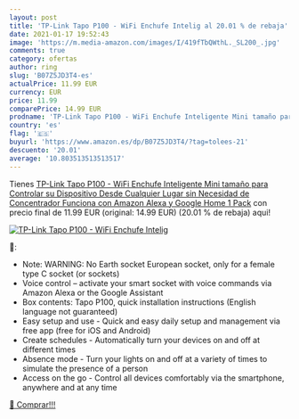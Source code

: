 ```yaml
---
layout: post
title: 'TP-Link Tapo P100 - WiFi Enchufe Intelig al 20.01 % de rebaja'
date: 2021-01-17 19:52:43
image: 'https://m.media-amazon.com/images/I/419fTbQWthL._SL200_.jpg'
comments: true
category: ofertas
author: ring
slug: 'B07Z5JD3T4-es'
actualPrice: 11.99 EUR
currency: EUR
price: 11.99
comparePrice: 14.99 EUR
prodname: 'TP-Link Tapo P100 - WiFi Enchufe Inteligente Mini tamaño para Controlar su Dispositivo Desde Cualquier Lugar  sin Necesidad de Concentrador  Funciona con Amazon Alexa y Google Home  1 Pack'
country: 'es'
flag: '🇪🇸'
buyurl: 'https://www.amazon.es/dp/B07Z5JD3T4/?tag=tolees-21'
descuento: '20.01'
average: '10.803513513513517'
---
```


Tienes [TP-Link Tapo P100 - WiFi Enchufe Inteligente Mini tamaño para Controlar su Dispositivo Desde Cualquier Lugar  sin Necesidad de Concentrador  Funciona con Amazon Alexa y Google Home  1 Pack](https://www.amazon.es/dp/B07Z5JD3T4/?tag=tolees-21) con precio final de  11.99 EUR (original: 14.99 EUR) (20.01 %  de rebaja) aqui!

[![TP-Link Tapo P100 - WiFi Enchufe Intelig](https://m.media-amazon.com/images/I/419fTbQWthL._SL200_.jpg)](https://www.amazon.es/dp/B07Z5JD3T4/?tag=tolees-21)

🔎:

- Note: WARNING: No Earth socket European socket, only for a female type C socket (or sockets)
- Voice control – activate your smart socket with voice commands via Amazon Alexa or the Google Assistant
- Box contents: Tapo P100, quick installation instructions (English language not guaranteed)
- Easy setup and use - Quick and easy daily setup and management via free app (free for iOS and Android)
- Create schedules - Automatically turn your devices on and off at different times
- Absence mode - Turn your lights on and off at a variety of times to simulate the presence of a person
- Access on the go - Control all devices comfortably via the smartphone, anywhere and at any time

[🛒 Comprar!!!](https://www.amazon.es/dp/B07Z5JD3T4/?tag=tolees-21)
